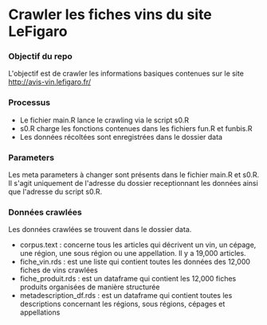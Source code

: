 # Crawler les fiches vins du site LeFigaro

### Objectif du repo
L'objectif est de crawler les informations basiques contenues sur le site http://avis-vin.lefigaro.fr/

### Processus
* Le fichier main.R lance le crawling via le script s0.R
* s0.R charge les fonctions contenues dans les fichiers fun.R et funbis.R
* Les données récoltées sont enregistrées dans le dossier data

### Parameters
Les meta parameters à changer sont présents dans le fichier main.R et s0.R. Il s'agit uniquement de l'adresse du dossier receptionnant les données ainsi que l'adresse du script s0.R.

### Données crawlées
Les données crawlées se trouvent dans le dossier data.
* corpus.text : concerne tous les articles qui décrivent un vin, un cépage, une région, une sous région ou une appellation. Il y a 19,000 articles.
* fiche_vin.rds : est une liste qui contient toutes les données des 12,000 fiches de vins crawlées
* fiche_produit.rds : est un dataframe qui contient les 12,000 fiches produits organisées de manière structurée
* metadescription_df.rds : est un dataframe qui contient toutes les descriptions concernant les régions, sous régions, cépages et appellations

